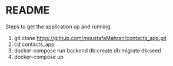 # README

Steps to get the
application up and running.

1. git clone https://github.com/moustafaMahran/contacts_app.git
2. cd contacts_app
3. docker-compose run backend db:create db:migrate db:seed
4. docker-compose up
